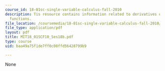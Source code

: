 ```yaml
---
course_id: 18-01sc-single-variable-calculus-fall-2010
description: Tis resource contains information related to derivatives of other exponential
  functions.
file_location: /coursemedia/18-01sc-single-variable-calculus-fall-2010/baa49a75f1de7ff0c08ffd56428799b9_MIT18_01SCF10_Ses18b.pdf
file_type: application/pdf
layout: pdf
title: MIT18_01SCF10_Ses18b.pdf
type: course
uid: baa49a75f1de7ff0c08ffd56428799b9

---
```

None